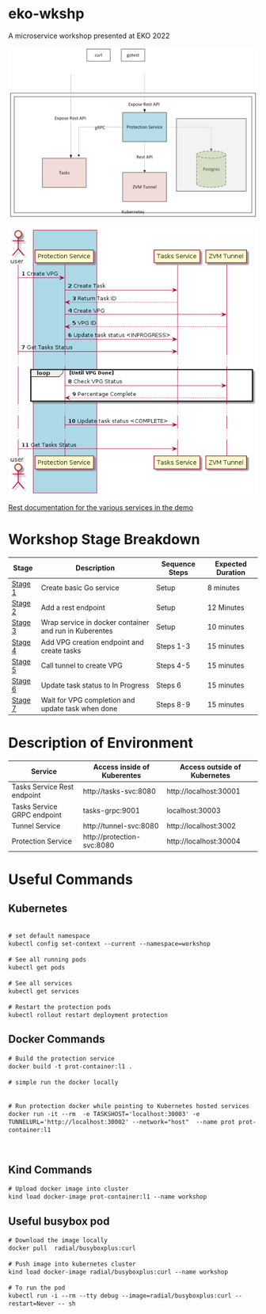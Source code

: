 # eko-wkshp
A microservice workshop presented at EKO 2022

![Overview of System](https://raw.githubusercontent.com/ytaragin/eko-wkshp/main/overview/workshop_layout.png)

![Sequence Flow](https://raw.githubusercontent.com/ytaragin/eko-wkshp/main/overview/workshop.png)


[Rest documentation for the various services in the demo](https://editor.swagger.io/?url=https://raw.githubusercontent.com/ytaragin/eko-wkshp/main/swagger.yaml)


# Workshop Stage Breakdown

| Stage      | Description | Sequence Steps | Expected Duration |
| ----------- | ----------- | ----------- | ----------- |
| [ Stage 1 ](steps.md#stage-1) | Create basic Go service | Setup | 8 minutes |
| [ Stage 2 ](steps.md#stage-2) | Add a rest endpoint | Setup | 12 Minutes |
| [ Stage 3 ](steps.md#stage-3) | Wrap service in docker container and run in Kuberentes | Setup | 10 minutes |
| [ Stage 4 ](steps.md#stage-4)| Add VPG creation endpoint and create tasks | Steps 1-3 | 15 minutes |
| [ Stage 5 ](steps.md#stage-5) | Call tunnel to create VPG | Steps 4-5 | 15 minutes |
| [ Stage 6 ](steps.md#stage-6) | Update task status to In Progress | Steps 6 | 15 minutes |
| [ Stage 7 ](steps.md#stage-7)| Wait for VPG completion and update task when done | Steps 8-9 | 15 minutes |







# Description of Environment

| Service      | Access inside of Kuberentes | Access outside of Kubernetes |
| ----------- | ----------- | ----------- |
| Tasks Service Rest endpoint | http://tasks-svc:8080  | http://localhost:30001  |
| Tasks Service GRPC endpoint | tasks-grpc:9001  | localhost:30003  |
| Tunnel Service | http://tunnel-svc:8080   | http://localhost:3002  |
| Protection Service |  http://protection-svc:8080 |  http://localhost:30004 |



# Useful Commands
## Kubernetes
``` shell

# set default namespace
kubectl config set-context --current --namespace=workshop

# See all running pods
kubectl get pods

# See all services
kubectl get services

# Restart the protection pods
kubectl rollout restart deployment protection

```

## Docker Commands
```
# Build the protection service
docker build -t prot-container:l1 .

# simple run the docker locally


# Run protection docker while pointing to Kubernetes hosted services
docker run -it --rm  -e TASKSHOST='localhost:30003' -e TUNNELURL='http://localhost:30002' --network="host"  --name prot prot-container:l1 



```
## Kind Commands
```
# Upload docker image into cluster
kind load docker-image prot-container:l1 --name workshop

```

## Useful busybox pod
```
# Download the image locally
docker pull  radial/busyboxplus:curl

# Push image into kubernetes cluster
kind load docker-image radial/busyboxplus:curl --name workshop

# To run the pod
kubectl run -i --rm --tty debug --image=radial/busyboxplus:curl --restart=Never -- sh


```

